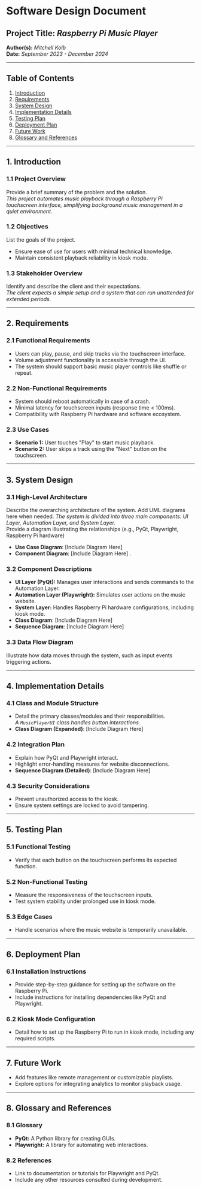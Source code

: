



# Software Design Document

## Project Title: *Raspberry Pi Music Player*  
**Author(s):** *Mitchell Kolb*  
**Date:** *September 2023 - December 2024*  

---

## Table of Contents
1. [Introduction](#1-introduction)
2. [Requirements](#2-requirements)
3. [System Design](#3-system-design)
4. [Implementation Details](#4-implementation-details)
5. [Testing Plan](#5-testing-plan)
6. [Deployment Plan](#6-deployment-plan)
7. [Future Work](#7-future-work)
8. [Glossary and References](#8-glossary-and-references)

---

## 1. Introduction

### 1.1 Project Overview
Provide a brief summary of the problem and the solution.  
*This project automates music playback through a Raspberry Pi touchscreen interface, simplifying background music management in a quiet environment.*

### 1.2 Objectives
List the goals of the project.  
- Ensure ease of use for users with minimal technical knowledge.  
- Maintain consistent playback reliability in kiosk mode.

### 1.3 Stakeholder Overview
Identify and describe the client and their expectations.  
*The client expects a simple setup and a system that can run unattended for extended periods.*

---

## 2. Requirements

### 2.1 Functional Requirements
- Users can play, pause, and skip tracks via the touchscreen interface.  
- Volume adjustment functionality is accessible through the UI.  
- The system should support basic music player controls like shuffle or repeat.  

### 2.2 Non-Functional Requirements
- System should reboot automatically in case of a crash.  
- Minimal latency for touchscreen inputs (response time < 100ms).  
- Compatibility with Raspberry Pi hardware and software ecosystem.  

### 2.3 Use Cases
- **Scenario 1:** User touches "Play" to start music playback.  
- **Scenario 2:** User skips a track using the "Next" button on the touchscreen.  

---

## 3. System Design

### 3.1 High-Level Architecture
Describe the overarching architecture of the system. Add UML diagrams here when needed.
*The system is divided into three main components: UI Layer, Automation Layer, and System Layer.*  
Provide a diagram illustrating the relationships (e.g., PyQt, Playwright, Raspberry Pi hardware)
- **Use Case Diagram**: [Include Diagram Here]
- **Component Diagram**: [Include Diagram Here]
.

### 3.2 Component Descriptions
- **UI Layer (PyQt):** Manages user interactions and sends commands to the Automation Layer.  
- **Automation Layer (Playwright):** Simulates user actions on the music website.  
- **System Layer:** Handles Raspberry Pi hardware configurations, including kiosk mode.  
- **Class Diagram**: [Include Diagram Here]
- **Sequence Diagram**: [Include Diagram Here]

### 3.3 Data Flow Diagram
Illustrate how data moves through the system, such as input events triggering actions.

---

## 4. Implementation Details

### 4.1 Class and Module Structure
- Detail the primary classes/modules and their responsibilities.  
*A `MusicPlayerUI` class handles button interactions.*  
- **Class Diagram (Expanded)**: [Include Diagram Here]

### 4.2 Integration Plan
- Explain how PyQt and Playwright interact.  
- Highlight error-handling measures for website disconnections.  
- **Sequence Diagram (Detailed)**: [Include Diagram Here]

### 4.3 Security Considerations
- Prevent unauthorized access to the kiosk.  
- Ensure system settings are locked to avoid tampering.

---

## 5. Testing Plan

### 5.1 Functional Testing
- Verify that each button on the touchscreen performs its expected function.

### 5.2 Non-Functional Testing
- Measure the responsiveness of the touchscreen inputs.  
- Test system stability under prolonged use in kiosk mode.

### 5.3 Edge Cases
- Handle scenarios where the music website is temporarily unavailable.

---

## 6. Deployment Plan

### 6.1 Installation Instructions
- Provide step-by-step guidance for setting up the software on the Raspberry Pi.  
- Include instructions for installing dependencies like PyQt and Playwright.

### 6.2 Kiosk Mode Configuration
- Detail how to set up the Raspberry Pi to run in kiosk mode, including any required scripts.

---

## 7. Future Work
- Add features like remote management or customizable playlists.  
- Explore options for integrating analytics to monitor playback usage.

---

## 8. Glossary and References

### 8.1 Glossary
- **PyQt:** A Python library for creating GUIs.  
- **Playwright:** A library for automating web interactions.  

### 8.2 References
- Link to documentation or tutorials for Playwright and PyQt.  
- Include any other resources consulted during development.
